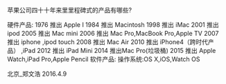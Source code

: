 苹果公司四⼗十年来⾥里程碑式的产品有哪些?

硬件产品:
    1976 推出 Apple I
    1984 推出 Macintosh
    1998 推出 iMac
    2001 推出 ipod
    2005 推出 Mac mini
    2006 推出 Mac Pro,MacBook Pro,Apple TV     2007 推出 iphone ,ipod touch
    2008 推出 Mac Air
    2010 推出 iPhone4（跨时代产品） ,iPad
    2012 推出 iPad Mini
    2014 推出Mac Pro(垃圾桶)
    2015 推出 Apple Watch,iPad Pro,Apple Pencil
软件产品:
操作系统:OS X,iOS,Watch OS

北京_郑文浩 2016.4.9
